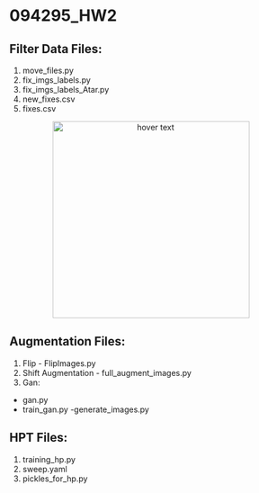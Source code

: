 # 094295_HW2

## Filter Data Files:
1. move_files.py
2. fix_imgs_labels.py
3. fix_imgs_labels_Atar.py
4. new_fixes.csv
5. fixes.csv

<p align="center">
  <img src="(https://github.com/LiorYariv1/094295_HW2/blob/a80fc9ac9b4dbea619ba35ebb3e050c7a7863709/baf8997d-046a-49ae-9bdd-02b0b45c9bc6.jfif" width="350" title="hover text">
</p>


## Augmentation Files:
1. Flip - FlipImages.py <br>
2. Shift Augmentation - full_augment_images.py <br>
3. Gan: <br>
  - gan.py
  - train_gan.py
  -generate_images.py
  
  
## HPT Files:
1. training_hp.py
2. sweep.yaml
3. pickles_for_hp.py
